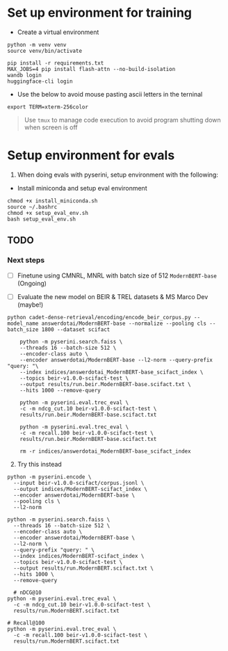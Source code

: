 # Set up environment for training
- Create a virtual environment
```
python -m venv venv
source venv/bin/activate
```

```
pip install -r requirements.txt
MAX_JOBS=4 pip install flash-attn --no-build-isolation
wandb login
huggingface-cli login
```
- Use the below to avoid mouse pasting ascii letters in the terninal
```
export TERM=xterm-256color
```
> Use `tmux` to manage code execution to avoid program shutting down when screen is off

# Setup environment for evals
1. When doing evals with pyserini, setup environment with the following:
- Install miniconda and setup eval environment
```
chmod +x install_miniconda.sh
source ~/.bashrc
chmod +x setup_eval_env.sh
bash setup_eval_env.sh
```

## TODO
### Next steps
- [ ] Finetune using CMNRL, MNRL with batch size of 512 `ModernBERT-base` (Ongoing)
- [ ] Evaluate the new model on BEIR & TREL datasets & MS Marco Dev (maybe!)


```
python cadet-dense-retrieval/encoding/encode_beir_corpus.py --model_name answerdotai/ModernBERT-base --normalize --pooling cls --batch_size 1800 --dataset scifact

    python -m pyserini.search.faiss \
    --threads 16 --batch-size 512 \
    --encoder-class auto \
    --encoder answerdotai/ModernBERT-base --l2-norm --query-prefix "query: "\
    --index indices/answerdotai_ModernBERT-base_scifact_index \
    --topics beir-v1.0.0-scifact-test \
    --output results/run.beir.ModernBERT-base.scifact.txt \
    --hits 1000 --remove-query

    python -m pyserini.eval.trec_eval \
    -c -m ndcg_cut.10 beir-v1.0.0-scifact-test \
    results/run.beir.ModernBERT-base.scifact.txt

    python -m pyserini.eval.trec_eval \
    -c -m recall.100 beir-v1.0.0-scifact-test \
    results/run.beir.ModernBERT-base.scifact.txt

    rm -r indices/answerdotai_ModernBERT-base_scifact_index

```

2. Try this instead
```
python -m pyserini.encode \
  --input beir-v1.0.0-scifact/corpus.jsonl \
  --output indices/ModernBERT-scifact_index \
  --encoder answerdotai/ModernBERT-base \
  --pooling cls \
  --l2-norm

python -m pyserini.search.faiss \
  --threads 16 --batch-size 512 \
  --encoder-class auto \
  --encoder answerdotai/ModernBERT-base \
  --l2-norm \
  --query-prefix "query: " \
  --index indices/ModernBERT-scifact_index \
  --topics beir-v1.0.0-scifact-test \
  --output results/run.ModernBERT.scifact.txt \
  --hits 1000 \
  --remove-query

  # nDCG@10
python -m pyserini.eval.trec_eval \
  -c -m ndcg_cut.10 beir-v1.0.0-scifact-test \
  results/run.ModernBERT.scifact.txt

# Recall@100
python -m pyserini.eval.trec_eval \
  -c -m recall.100 beir-v1.0.0-scifact-test \
  results/run.ModernBERT.scifact.txt

```